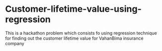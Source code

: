 # Customer-lifetime-value-using-regression
This is a hackathon problem which consists fo using regression technique for finding out the customer lifetime value for VahanBima insurance company
